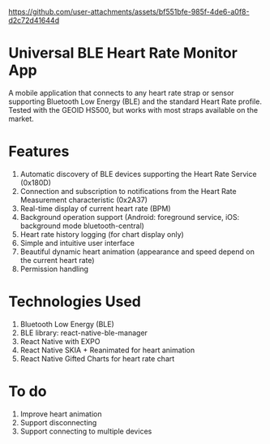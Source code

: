 
https://github.com/user-attachments/assets/bf551bfe-985f-4de6-a0f8-d2c72d41644d


# Universal BLE Heart Rate Monitor App
A mobile application that connects to any heart rate strap or sensor supporting Bluetooth Low Energy (BLE) and the standard Heart Rate profile. Tested with the GEOID HS500, but works with most straps available on the market.


# Features
1. Automatic discovery of BLE devices supporting the Heart Rate Service (0x180D)
2. Connection and subscription to notifications from the Heart Rate Measurement characteristic (0x2A37)
3. Real-time display of current heart rate (BPM)
4. Background operation support (Android: foreground service, iOS: background mode bluetooth-central)
5. Heart rate history logging (for chart display only)
6. Simple and intuitive user interface
7. Beautiful dynamic heart animation (appearance and speed depend on the current heart rate)
8. Permission handling



# Technologies Used
1. Bluetooth Low Energy (BLE)
2. BLE library: react-native-ble-manager
3. React Native with EXPO
4. React Native SKIA + Reanimated for heart animation
5. React Native Gifted Charts for heart rate chart

# To do
1. Improve heart animation
2. Support disconnecting
3. Support connecting to multiple devices







